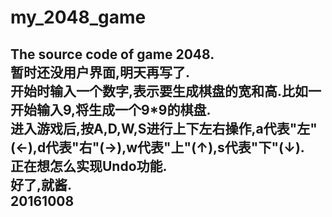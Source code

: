 # my_2048_game
The source code of game 2048.<br>
暂时还没用户界面,明天再写了.<br>
开始时输入一个数字,表示要生成棋盘的宽和高.比如一开始输入9,将生成一个9*9的棋盘.<br>
进入游戏后,按A,D,W,S进行上下左右操作,a代表"左"(←),d代表"右"(→),w代表"上"(↑),s代表"下"(↓).<br>
正在想怎么实现Undo功能.<br>
好了,就酱.<br>
                                                                   20161008
  ------------------------------------------------------------------------------------------------------------                         
                                                                 
